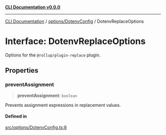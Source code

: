 [**CLI Documentation v0.0.0**](../../../README.md)

***

[CLI Documentation](../../../modules.md) / [options/DotenvConfig](../README.md) / DotenvReplaceOptions

# Interface: DotenvReplaceOptions

Options for the `@rollup/plugin-replace` plugin.

## Properties

### preventAssignment

> **preventAssignment**: `boolean`

Prevents assignment expressions in replacement values.

#### Defined in

[src/options/DotenvConfig.ts:8](https://github.com/stonemjs/cli/blob/7903e21087d732d9d42947a348eb3c473963e042/src/options/DotenvConfig.ts#L8)
